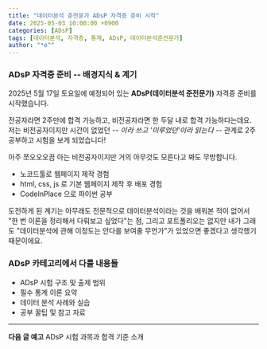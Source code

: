 ```yaml
---
title: "데이터분석 준전문가 ADsP 자격증 준비 시작"
date: 2025-05-03 10:00:00 +0900
categories: [ADsP]
tags: [데이터분석, 자격증, 통계, ADsP, 데이터분석준전문가]
author: "*o^"
---
```


### ADsP 자격증 준비 -- 배경지식 & 계기
2025년 5월 17일 토요일에 예정되어 있는 **ADsP(데이터분석 준전문가)** 자격증 준비를 시작했습니다.

전공자라면 2주만에 합격 가능하고, 비전공자라면 한 두달 내로 합격 가능하다는데요. 저는 비전공자이지만 시간이 없었던 _-- 이라 쓰고 '미루었던'이라 읽는다 --_ 관계로 2주 공부하고 시험을 보게 되었습니다!

아주 쪼오오오끔 아는 비전공자이지만 거의 아무것도 모른다고 봐도 무방합니다.

- 노코드툴로 웹페이지 제작 경험
- html, css, js 로 기본 웹페이지 제작 후 배포 경험
- CodeInPlace 으로 파이썬 공부

도전하게 된 계기는 아무래도 전문적으로 데이터분석이라는 것을 배워본 적이 없어서 "한 번 이론을 정리해서 다뤄보고 싶었다"는 점, 그리고 포트폴리오는 없지만 내가 그래도 "데이터분석에 관해 이정도는 안다를 보여줄 무언가"가 있었으면 좋겠다고 생각했기 때문이에요.

### ADsP 카테고리에서 다룰 내용들
- ADsP 시험 구조 및 출제 범위
- 필수 통계 이론 요약
- 데이터 분석 사례와 실습
- 공부 꿀팁 및 참고 자료


---

**다음 글 예고** ADsP 시험 과목과 합격 기준 소개
